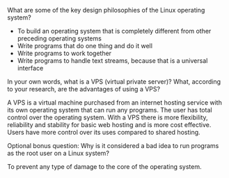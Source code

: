 What are some of the key design philosophies of the Linux operating system?

- To build an operating system that is completely different from other preceding operating systems
- Write programs that do one thing and do it well
- Write programs to work together
- Write programs to handle text streams, because that is a universal interface

In your own words, what is a VPS (virtual private server)? What, according to your research, are the advantages of using a VPS?

A VPS is a virtual machine purchased from an internet hosting service with its own operating system that can run any programs. The user has total control over the operating system.
With a VPS there is more flexibility, reliability and stability for basic web hosting and is more cost effective. Users have more control over its uses compared to shared hosting.

Optional bonus question: Why is it considered a bad idea to run programs as the root user on a Linux system?

To prevent any type of damage to the core of the operating system.